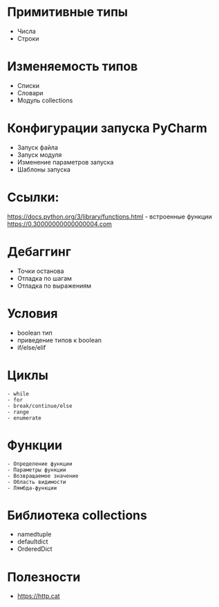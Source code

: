 # Примитивные типы
  - Числа
  - Строки

# Изменяемость типов
  - Списки
  - Словари 
  - Модуль collections

# Конфигурации запуска PyCharm
  - Запуск файла
  - Запуск модуля
  - Изменение параметров запуска
  - Шаблоны запуска

# Ссылки:
https://docs.python.org/3/library/functions.html - встроенные функции
https://0.30000000000000004.com


# Дебаггинг
  - Точки останова
  - Отладка по шагам
  - Отладка по выражениям

# Условия
  - boolean тип
  - приведение типов к boolean
  - if/else/elif

# Циклы
    - while
    - for
    - break/continue/else
    - range
    - enumerate

# Функции
    - Определение функции
    - Параметры функции
    - Возвращаемое значение
    - Область видимости
    - Лямбда-функции

# Библиотека collections
  - namedtuple
  - defaultdict
  - OrderedDict

# Полезности
  - https://http.cat
